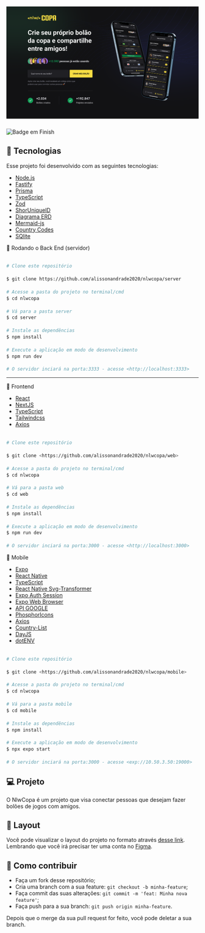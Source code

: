 <h1 align="center">
    <img alt="BolãoCopa" title="#copa" src="https://github.com/alissonandrade2020/nlwcopa/raw/master/server/Web.png" width="1200px" />
</h1>

![Badge em Finish](http://img.shields.io/static/v1?label=STATUS&message=FINISH&color=GREEN&style=for-the-badge)

## :rocket: Tecnologias

Esse projeto foi desenvolvido com as seguintes tecnologias:

- [Node.js](https://nodejs.org/en/)
- [Fastify](https://www.fastify.io/docs/latest/Guides/Getting-Started/)
- [Prisma](https://www.prisma.io/)
- [TypeScript](https://www.typescriptlang.org/)
- [Zod](https://www.npmjs.com/package/zod)
- [ShorUniqueID](https://www.npmjs.com/package/short-unique-id)
- [Diagrama ERD](https://www.npmjs.com/package/prisma-erd-generator/)
- [Mermaid-js](https://mermaid-js.github.io/mermaid/#/)
- [Country Codes](https://countrycode.org/)
- [SQlite](https://github.com/mapbox/node-sqlite3)

🎲 Rodando o Back End (servidor)

```bash 

# Clone este repositório

$ git clone https://github.com/alissonandrade2020/nlwcopa/server

# Acesse a pasta do projeto no terminal/cmd
$ cd nlwcopa

# Vá para a pasta server
$ cd server

# Instale as dependências
$ npm install

# Execute a aplicação em modo de desenvolvimento
$ npm run dev

# O servidor inciará na porta:3333 - acesse <http://localhost:3333> 

```
-------------------------------------------------------------------

🔭 Frontend

- [React](https://pt-br.reactjs.org/)
- [NextJS](https://nextjs.org/)
- [TypeScript](https://www.typescriptlang.org/)
- [Tailwindcss](https://tailwindcss.com/)
- [Axios](https://github.com/axios/axios)


```bash 

# Clone este repositório

$ git clone <https://github.com/alissonandrade2020/nlwcopa/web>

# Acesse a pasta do projeto no terminal/cmd
$ cd nlwcopa

# Vá para a pasta web
$ cd web

# Instale as dependências
$ npm install

# Execute a aplicação em modo de desenvolvimento
$ npm run dev

# O servidor inciará na porta:3000 - acesse <http://localhost:3000> 

```

📱 Mobile

- [Expo](https://expo.io/)
- [React Native](https://reactnative.dev/)
- [TypeScript](https://www.typescriptlang.org/)
- [React Native Svg-Transformer](https://github.com/kristerkari/react-native-svg-transformer)
- [Expo Auth Session](https://docs.expo.dev/versions/latest/sdk/auth-session/)
- [Expo Web Browser](https://docs.expo.dev/versions/v46.0.0/sdk/webbrowser/)
- [API GOOGLE](https://console.cloud.google.com)
- [PhosphorIcons](https://phosphoricons.com/)
- [Axios](https://www.npmjs.com/package/axios)
- [Country-List](https://www.npmjs.com/package/country-list)
- [DayJS](https://www.npmjs.com/package/dayjs)
- [dotENV](https://www.npmjs.com/package/dotenv)

```bash 

# Clone este repositório

$ git clone <https://github.com/alissonandrade2020/nlwcopa/mobile>

# Acesse a pasta do projeto no terminal/cmd
$ cd nlwcopa

# Vá para a pasta mobile
$ cd mobile

# Instale as dependências
$ npm install

# Execute a aplicação em modo de desenvolvimento
$ npx expo start

# O servidor inciará na porta:3000 - acesse <exp://10.50.3.50:19000> 

```

## 💻 Projeto

O NlwCopa é um projeto que visa conectar pessoas que desejam fazer bolões de jogos com amigos.

## 🔖 Layout

Você pode visualizar o layout do projeto no formato através [desse link](https://www.figma.com/file/GXHI2fST5PSNeSWGInYbAN/Bol%C3%A3o-da-Copa-(Community)). Lembrando que você irá precisar ter uma conta no [Figma](http://figma.com/).

## 🤔 Como contribuir

- Faça um fork desse repositório;
- Cria uma branch com a sua feature: `git checkout -b minha-feature`;
- Faça commit das suas alterações: `git commit -m 'feat: Minha nova feature'`;
- Faça push para a sua branch: `git push origin minha-feature`.

Depois que o merge da sua pull request for feito, você pode deletar a sua branch.


